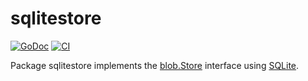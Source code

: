 # sqlitestore

[![GoDoc](https://img.shields.io/static/v1?label=godoc&message=reference&color=white)](https://pkg.go.dev/github.com/creachadair/sqlitestore)
[![CI](https://github.com/creachadair/sqlitestore/actions/workflows/go-presubmit.yml/badge.svg?event=push&branch=main)](https://github.com/creachadair/sqlitestore/actions/workflows/go-presubmit.yml)

Package sqlitestore implements the [blob.Store][bs] interface using [SQLite][sqlite].

[bs]: https://godoc.org/github.com/creachadair/ffs/blob#Store
[sqlite]: https://www.sqlite.org/index.html
